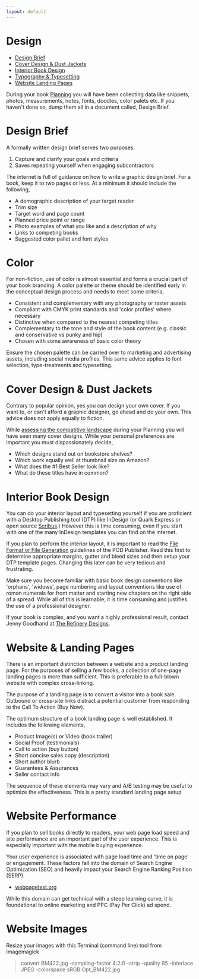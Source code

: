 ```yaml
---
layout: default 
---
```


# Design
 - [Design Brief](#design-brief)
 - [Cover Design & Dust Jackets](#cover-design--dust-jackets)
 - [Interior Book Design](#interior-book-design)
 - [Typography & Typesetting](#typography--typesetting)
 - [Website Landing Pages](#website--landing-pages)

During your book [Planning](Planning.md) you will have been collecting data like  snippets, photos, measurements, notes, fonts, doodles, color palets etc. If you haven't done so, dump them all in a document called, Design Brief.

# Design Brief
A formally written design brief serves two purposes.

1. Capture and clarify your goals and criteria
2. Saves repeating yourself when engaging subcontractors

The internet is full of guidance on how to write a graphic design brief. For a book, keep it to two pages or less. At a minimum it should include the following,

* A demographic description of your target reader
* Trim size
* Target word and page count
* Planned price point or range
* Photo examples of what you like and a description of why
* Links to competing books
* Suggested color pallet and font styles

# Color
For non-fiction, use of color is almost essential and forms a crucial part of your book branding. A color palette or theme should be identified early in the conceptual design process and needs to meet some criteria,
* Consistent and complementary with any photography or raster assets
* Compliant with CMYK print standards and 'color profiles' where necessary
* Distinctive when compared to the nearest competing titles
* Complementary to the tone and style of the book content (e.g. classic and conservative vs punky and hip)
* Chosen with some awareness of basic color theory

Ensure the chosen palette can be carried over to marketing and advertising assets, including social media profiles. This same advice applies to font selection, type-treatments and typesetting. 

# Cover Design & Dust Jackets
Contrary to popular opinion, yes you *can* design your own cover. If you want to, or can't afford a graphic designer, go ahead and do your own. This advice does not apply equally to fiction.

While [assessing the compatitive landscape](Planning.md) during your Planning you will have seen many cover designs. While your personal preferences are important you must dispassionately decide,

* Which designs stand out on bookstore shelves?
* Which work equally well at thumbnail size on Amazon?
* What does the #1 Best Seller look like?
* What do these titles have in common?

# Interior Book Design
You can do your interior layout and typesetting yourself if you are proficient with a Desktop Publishing tool (DTP) like InDesign (or  Quark Express or open source [Scribus](https://www.scribus.net/).) However this is time consuming, even if you start with one of the many InDesign templates you can find on the internet. 

If you plan to perform the interior layout, it is important to read the [File Format or File Generation](https://www.ingramspark.com/hubfs/downloads/file-creation-guide.pdf) guidelines of the POD Publisher. Read this first to determine appropriate margins, gutter and bleed sizes and then setup your DTP template pages. Changing this later can be very tedious and frustrating.

Make sure you become familiar with basic book design conventions like 'orphans', 'widows', page numbering and layout conventions like use of roman numerals for front matter and 
starting new chapters on the right side of a spread. While all of this is learnable, it is time consuming and justifies the use of a professional designer.

If your book is complex, and you want a highly professional result, contact Jenny Goodhand at [The Refinery Designs](http://www.refinery-design.com/).

# Website & Landing Pages

There is an important distinction between a website and a product landing page. For the purposes of selling a few books, a collection of one-page landing pages is more than sufficient. This is preferable to a full-blown website with complex cross-linking.

The purpose of a landing page is to convert a visitor into a book sale. Outbound or cross-site links distract a potential customer from responding to the Call To Action (Buy Now).

The optimum structure of a book landing page is well established. It includes the following elements,

* Product Image(s) or Video (book trailer)
* Social Proof (testimonials)
* Call to action (buy button)
* Short concise sales copy (description)
* Short author blurb
* Guarantees & Assurances
* Seller contact info

The sequence of these elements may vary and A/B testing may be useful to optimize the effectiveness. This is a pretty standard landing page setup

# Website Performance
If you plan to sell books directly to readers, your web page load speed and site performance are an important part of the user experience. This is especially important with the mobile buying experience. 

Your user experience is associated with page load time and 'time on page' or engagement. These factors fall into the domain of Search Engine Optimization (SEO) and heavily impact your Search Engine Ranking Position (SERP).

* [webpagetest.org](https://webpahetest.org)

While this domain can get technical with a steep learning curve, it is foundational to online marketing and PPC (Pay Per Click) ad spend. 

# Website Images

Resize your images with this Terminal (command line) tool from Imagemagick

>  convert BM422.jpg -sampling-factor 4:2:0 -strip -quality 85 -interlace JPEG -colorspace sRGB Opt_BM422.jpg 